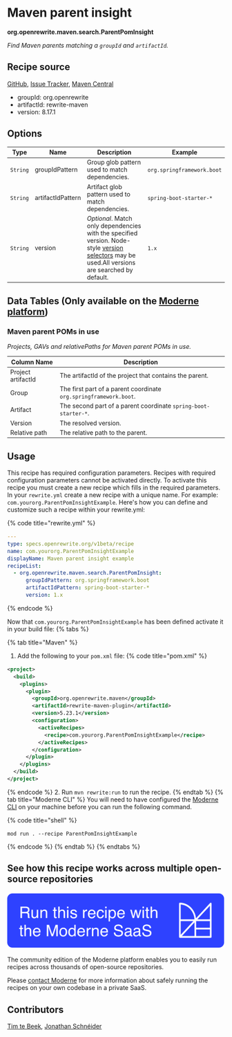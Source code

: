 # Maven parent insight

**org.openrewrite.maven.search.ParentPomInsight**

_Find Maven parents matching a `groupId` and `artifactId`._

## Recipe source

[GitHub](https://github.com/openrewrite/rewrite/blob/main/rewrite-maven/src/main/java/org/openrewrite/maven/search/ParentPomInsight.java), [Issue Tracker](https://github.com/openrewrite/rewrite/issues), [Maven Central](https://central.sonatype.com/artifact/org.openrewrite/rewrite-maven/8.17.1/jar)

* groupId: org.openrewrite
* artifactId: rewrite-maven
* version: 8.17.1

## Options

| Type | Name | Description | Example |
| -- | -- | -- | -- |
| `String` | groupIdPattern | Group glob pattern used to match dependencies. | `org.springframework.boot` |
| `String` | artifactIdPattern | Artifact glob pattern used to match dependencies. | `spring-boot-starter-*` |
| `String` | version | *Optional*. Match only dependencies with the specified version. Node-style [version selectors](https://docs.openrewrite.org/reference/dependency-version-selectors) may be used.All versions are searched by default. | `1.x` |

## Data Tables (Only available on the [Moderne platform](https://app.moderne.io/))

### Maven parent POMs in use

_Projects, GAVs and relativePaths for Maven parent POMs in use._

| Column Name | Description |
| ----------- | ----------- |
| Project artifactId | The artifactId of the project that contains the parent. |
| Group | The first part of a parent coordinate `org.springframework.boot`. |
| Artifact | The second part of a parent coordinate `spring-boot-starter-*`. |
| Version | The resolved version. |
| Relative path | The relative path to the parent. |


## Usage

This recipe has required configuration parameters. Recipes with required configuration parameters cannot be activated directly. To activate this recipe you must create a new recipe which fills in the required parameters. In your `rewrite.yml` create a new recipe with a unique name. For example: `com.yourorg.ParentPomInsightExample`.
Here's how you can define and customize such a recipe within your rewrite.yml:

{% code title="rewrite.yml" %}
```yaml
---
type: specs.openrewrite.org/v1beta/recipe
name: com.yourorg.ParentPomInsightExample
displayName: Maven parent insight example
recipeList:
  - org.openrewrite.maven.search.ParentPomInsight:
      groupIdPattern: org.springframework.boot
      artifactIdPattern: spring-boot-starter-*
      version: 1.x
```
{% endcode %}

Now that `com.yourorg.ParentPomInsightExample` has been defined activate it in your build file:
{% tabs %}

{% tab title="Maven" %}
1. Add the following to your `pom.xml` file:
{% code title="pom.xml" %}
```xml
<project>
  <build>
    <plugins>
      <plugin>
        <groupId>org.openrewrite.maven</groupId>
        <artifactId>rewrite-maven-plugin</artifactId>
        <version>5.23.1</version>
        <configuration>
          <activeRecipes>
            <recipe>com.yourorg.ParentPomInsightExample</recipe>
          </activeRecipes>
        </configuration>
      </plugin>
    </plugins>
  </build>
</project>
```
{% endcode %}
2. Run `mvn rewrite:run` to run the recipe.
{% endtab %}
{% tab title="Moderne CLI" %}
You will need to have configured the [Moderne CLI](https://docs.moderne.io/moderne-cli/cli-intro) on your machine before you can run the following command.

{% code title="shell" %}
```shell
mod run . --recipe ParentPomInsightExample
```
{% endcode %}
{% endtab %}
{% endtabs %}

## See how this recipe works across multiple open-source repositories

[![Moderne Link Image](/.gitbook/assets/ModerneRecipeButton.png)](https://app.moderne.io/recipes/org.openrewrite.maven.search.ParentPomInsight)

The community edition of the Moderne platform enables you to easily run recipes across thousands of open-source repositories.

Please [contact Moderne](https://moderne.io/product) for more information about safely running the recipes on your own codebase in a private SaaS.

## Contributors
[Tim te Beek](mailto:tim@moderne.io), [Jonathan Schnéider](mailto:jkschneider@gmail.com)
